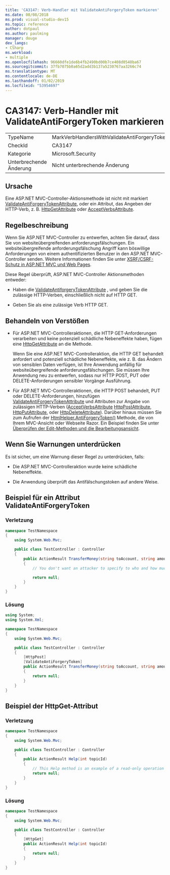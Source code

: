 ```yaml
---
title: 'CA3147: Verb-Handler mit ValidateAntiForgeryToken markieren'
ms.date: 08/08/2018
ms.prod: visual-studio-dev15
ms.topic: reference
author: dotpaul
ms.author: paulming
manager: douge
dev_langs:
- CSharp
ms.workload:
- multiple
ms.openlocfilehash: 96660dfe1de6b4fb2490bd00b7ce408d0548ba67
ms.sourcegitcommit: 37fb7075b0a65d2add3b137a5230767aa3266c74
ms.translationtype: MT
ms.contentlocale: de-DE
ms.lasthandoff: 01/02/2019
ms.locfileid: "53954697"
---
```

# <a name="ca3147-mark-verb-handlers-with-validateantiforgerytoken"></a>CA3147: Verb-Handler mit ValidateAntiForgeryToken markieren

|||
|-|-|
|TypeName|MarkVerbHandlersWithValidateAntiForgeryToken|
|CheckId|CA3147|
|Kategorie|Microsoft.Security|
|Unterbrechende Änderung|Nicht unterbrechende Änderung|

## <a name="cause"></a>Ursache

Eine ASP.NET MVC-Controller-Aktionsmethode ist nicht mit markiert [ValidateAntiForgeryTokenAttribute](/previous-versions/aspnet/web-frameworks/dd492108(v=vs.118)), oder ein Attribut, das Angeben der HTTP-Verb, z. B. [HttpGetAttribute](/previous-versions/aspnet/web-frameworks/ee470993(v%3dvs.118)) oder [ AcceptVerbsAttribute](/previous-versions/aspnet/web-frameworks/dd470553%28v%3dvs.118%29).

## <a name="rule-description"></a>Regelbeschreibung

Wenn Sie ASP.NET MVC-Controller zu entwerfen, achten Sie darauf, dass Sie von websiteübergreifenden anforderungsfälschungen. Ein websiteübergreifende anforderungsfälschung Angriff kann böswillige Anforderungen von einem authentifizierten Benutzer in den ASP.NET MVC-Controller senden. Weitere Informationen finden Sie unter [XSRF/CSRF-Schutz in ASP.NET MVC und Web Pages](/aspnet/mvc/overview/security/xsrfcsrf-prevention-in-aspnet-mvc-and-web-pages).

Diese Regel überprüft, ASP.NET MVC-Controller Aktionsmethoden entweder:

- Haben die [ValidateAntiforgeryTokenAttribute](/previous-versions/aspnet/web-frameworks/dd492108%28v%3dvs.118%29) , und geben Sie die zulässige HTTP-Verben, einschließlich nicht auf HTTP GET.

- Geben Sie als eine zulässige Verb HTTP GET.

## <a name="how-to-fix-violations"></a>Behandeln von Verstößen

- Für ASP.NET MVC-Controlleraktionen, die HTTP GET-Anforderungen verarbeiten und keine potenziell schädliche Nebeneffekte haben, fügen eine [HttpGetAttribute](/previous-versions/aspnet/web-frameworks/ee470993%28v%3dvs.118%29) an die Methode.

   Wenn Sie eine ASP.NET MVC-Controlleraktion, die HTTP GET behandelt anfordert und potenziell schädliche Nebeneffekte, wie z. B. das Ändern von sensiblen Daten verfügen, ist Ihre Anwendung anfällig für websiteübergreifende anforderungsfälschungen.  Sie müssen Ihre Anwendung neu zu entwerfen, sodass nur HTTP POST, PUT oder DELETE-Anforderungen sensibler Vorgänge Ausführung.

- Für ASP.NET MVC-Controlleraktionen, die HTTP POST behandelt, PUT oder DELETE-Anforderungen, hinzufügen [ValidateAntiForgeryTokenAttribute](/previous-versions/aspnet/web-frameworks/dd492108(v=vs.118)) und Attributen zur Angabe von zulässigen HTTP-Verben ([AcceptVerbsAttribute](/previous-versions/aspnet/web-frameworks/dd470553%28v%3dvs.118%29) [HttpPostAttribute](/previous-versions/aspnet/web-frameworks/ee264023%28v%3dvs.118%29), [HttpPutAttribute](/previous-versions/aspnet/web-frameworks/ee470909%28v%3dvs.118%29), oder [HttpDeleteAttribute](/previous-versions/aspnet/web-frameworks/ee470917%28v%3dvs.118%29)). Darüber hinaus müssen Sie zum Aufrufen der [HtmlHelper.AntiForgeryToken()](/previous-versions/aspnet/web-frameworks/dd504812%28v%3dvs.118%29) Methode, die von Ihrem MVC-Ansicht oder Webseite Razor. Ein Beispiel finden Sie unter [Überprüfen der Edit-Methoden und die Bearbeitungsansicht](/aspnet/mvc/overview/getting-started/introduction/examining-the-edit-methods-and-edit-view).

## <a name="when-to-suppress-warnings"></a>Wenn Sie Warnungen unterdrücken

Es ist sicher, um eine Warnung dieser Regel zu unterdrücken, falls:

- Die ASP.NET MVC-Controlleraktion wurde keine schädliche Nebeneffekte.

- Die Anwendung überprüft das Antifälschungstoken auf andere Weise.

## <a name="validateantiforgerytoken-attribute-example"></a>Beispiel für ein Attribut ValidateAntiForgeryToken

### <a name="violation"></a>Verletzung

```csharp
namespace TestNamespace
{
    using System.Web.Mvc;

    public class TestController : Controller
    {
        public ActionResult TransferMoney(string toAccount, string amount)
        {
            // You don't want an attacker to specify to who and how much money to transfer.

            return null;
        }
    }
}
```

### <a name="solution"></a>Lösung

```csharp
using System;
using System.Xml;

namespace TestNamespace
{
    using System.Web.Mvc;

    public class TestController : Controller
    {
        [HttpPost]
        [ValidateAntiForgeryToken]
        public ActionResult TransferMoney(string toAccount, string amount)
        {
            return null;
        }
    }
}
```

## <a name="httpget-attribute-example"></a>Beispiel der HttpGet-Attribut

### <a name="violation"></a>Verletzung

```csharp
namespace TestNamespace
{
    using System.Web.Mvc;

    public class TestController : Controller
    {
        public ActionResult Help(int topicId)
        {
            // This Help method is an example of a read-only operation with no harmful side effects.
            return null;
        }
    }
}
```

### <a name="solution"></a>Lösung

```csharp
namespace TestNamespace
{
    using System.Web.Mvc;

    public class TestController : Controller
    {
        [HttpGet]
        public ActionResult Help(int topicId)
        {
            return null;
        }
    }
}
```

